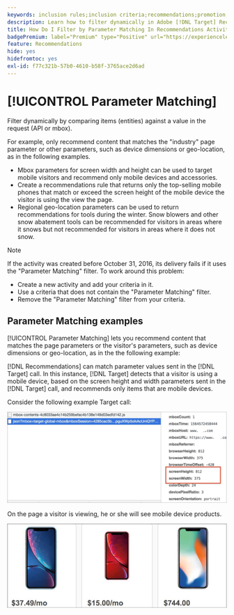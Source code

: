 ```yaml
---
keywords: inclusion rules;inclusion criteria;recommendations;promotion;promotions;dynamic filtering;dynamic;parameter matching
description: Learn how to filter dynamically in Adobe [!DNL Target] Recommendations by comparing items (entities) against a value in the request (API or mbox).
title: How Do I Filter by Parameter Matching In Recommendations Activities?
badgePremium: label="Premium" type="Positive" url="https://experienceleague.adobe.com/docs/target/using/introduction/intro.html?lang=en#premium newtab=true" tooltip="See what's included in Target Premium."
feature: Recommendations
hide: yes
hidefromtoc: yes
exl-id: f77c321b-57b0-4610-b58f-3765ace2d6ad
---
```

# [!UICONTROL Parameter Matching]

Filter dynamically by comparing items (entities) against a value in the request (API or mbox).

For example, only recommend content that matches the "industry" page parameter or other parameters, such as device dimensions or geo-location, as in the following examples.

* Mbox parameters for screen width and height can be used to target mobile visitors and recommend only mobile devices and accessories.
* Create a recommendations rule that returns only the top-selling mobile phones that match or exceed the screen height of the mobile device the visitor is using the view the page.
* Regional geo-location parameters can be used to return recommendations for tools during the winter. Snow blowers and other snow abatement tools can be recommended for visitors in areas where it snows but not recommended for visitors in areas where it does not snow.

>[!NOTE]
>
>If the activity was created before October 31, 2016, its delivery fails if it uses the "Parameter Matching" filter. To work around this problem:
>
>* Create a new activity and add your criteria in it.
>* Use a criteria that does not contain the "Parameter Matching" filter.
>* Remove the "Parameter Matching" filter from your criteria.

## Parameter Matching examples

[!UICONTROL Parameter Matching] lets you recommend content that matches the page parameters or the visitor's parameters, such as device dimensions or geo-location, as in the the following example:

[!DNL Recommendations] can match parameter values sent in the [!DNL Target] call. In this instance, [!DNL Target] detects that a visitor is using a mobile device, based on the screen height and width parameters sent in the [!DNL Target] call, and recommends only items that are mobile devices.

Consider the following example Target call:

![Target call](/help/main/c-recommendations/c-algorithms/assets/example-target-call-2.png)

On the page a visitor is viewing, he or she will see mobile device products.

![Mobile device products](/help/main/c-recommendations/c-algorithms/assets/phones.png)
